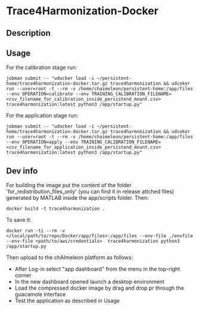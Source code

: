 # Trace4Harmonization-Docker

## Description



## Usage
For the calibration stage run:

```
jobman submit -- "udocker load -i ~/persistent-home/trace4harmonization-docker.tar.gz trace4harmonization && udcoker run --user=root -t --rm -v /home/chaimeleon/persistent-home:/app/files --env OPERATION=calibrate --env TRAINING_CALIBRATION_FILENAME=<csv_filename_for_calibration_inside_persistend_mount.csv>  trace4harmonization:latest python3 /app/startup.py"
```

For the application stage run:

```
jobman submit -- "udocker load -i ~/persistent-home/trace4harmonization-docker.tar.gz trace4harmonization && udcoker run --user=root -t --rm -v /home/chaimeleon/persistent-home:/app/files --env OPERATION=apply --env TRAINING_CALIBRATION_FILENAME=<csv_filename_for_application_inside_persistend_mount.csv>  trace4harmonization:latest python3 /app/startup.py"
```

## Dev info

For building the image put the content of the folder 'for_redistribution_files_only' (you can find it in release attched files) generated by MATLAB inside the app/scripts folder. Then:

```
docker build -t trace4harmonization .
```

To save it:
```
docker run -ti --rm -v </local/path/to/repo/Docker/app/files>:/app/files --env-file ./envfile  --env-file <path/to/aws/credentials>  trace4harmonization python3 /app/startup.py
```

Then upload to the chAImeleon platform as follows:

- After Log-in select "app dashboard" from the menu in the top-right corner
- In the new dashboard opened launch a desktop environment
- Load the compressed docker image by drag and drop pr through the guacamole interface
- Test the application as described in Usage
